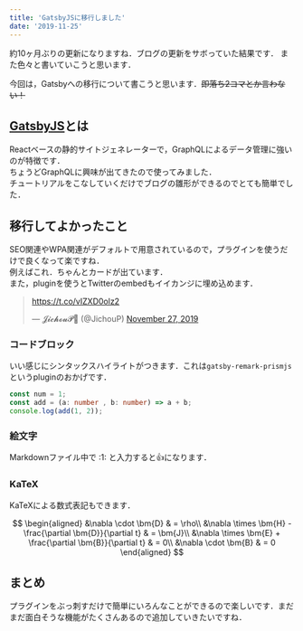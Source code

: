 ```yaml
---
title: 'GatsbyJSに移行しました'
date: '2019-11-25'
---
```


約10ヶ月ぶりの更新になりますね．ブログの更新をサボっていた結果です．
また色々と書いていこうと思います．

今回は，Gatsbyへの移行について書こうと思います．~~即落ち2コマとか言わない！~~

## [GatsbyJS](https://www.gatsbyjs.org/)とは

Reactベースの静的サイトジェネレーターで，GraphQLによるデータ管理に強いのが特徴です．  
ちょうどGraphQLに興味が出てきたので使ってみました．  
チュートリアルをこなしていくだけでブログの雛形ができるのでとても簡単でした．  

## 移行してよかったこと

SEO関連やWPA関連がデフォルトで用意されているので，プラグインを使うだけで良くなって楽ですね．  
例えばこれ．ちゃんとカードが出ています．  
また，pluginを使うとTwitterのembedもイイカンジに埋め込めます．

<blockquote class="twitter-tweet"><p lang="und" dir="ltr"><a href="https://t.co/vIZXD0olz2">https://t.co/vIZXD0olz2</a></p>&mdash; 𝓙𝓲𝓬𝓱𝓸𝓾𝓟💛 (@JichouP) <a href="https://twitter.com/JichouP/status/1199575712463609858?ref_src=twsrc%5Etfw">November 27, 2019</a></blockquote> <script async src="https://platform.twitter.com/widgets.js" charset="utf-8"></script>

### コードブロック

いい感じにシンタックスハイライトがつきます．これは`gatsby-remark-prismjs`というpluginのおかげです．

```ts{2}:title=add.ts
const num = 1;
const add = (a: number , b: number) => a + b;
console.log(add(1, 2));
```

### 絵文字

Markdownファイル中で \:1: と入力すると:+1:になります．

### KaTeX

KaTeXによる数式表記もできます．

$$
\begin{aligned}
&\nabla \cdot \bm{D} & = \rho\\
&\nabla \times \bm{H} - \frac{\partial \bm{D}}{\partial t} & = \bm{J}\\
&\nabla \times \bm{E} + \frac{\partial \bm{B}}{\partial t} & = 0\\
&\nabla \cdot \bm{B} & = 0
\end{aligned}
$$

## まとめ

プラグインをぶっ刺すだけで簡単にいろんなことができるので楽しいです．まだまだ面白そうな機能がたくさんあるので追加していきたいですね．
